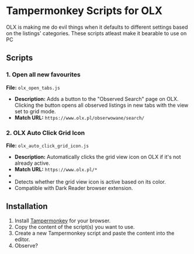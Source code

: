 # Tampermonkey Scripts for OLX

OLX is making me do evil things when it defaults to different settings based on the listings' categories. These scripts atleast make it bearable to use on PC

## Scripts

### 1. Open all new favourites
**File:** `olx_open_tabs.js`

- **Description:** Adds a button to the "Observed Search" page on OLX. Clicking the button opens all observed listings in new tabs with the view set to grid mode.
- **Match URL:** `https://www.olx.pl/obserwowane/search/`

### 2. OLX Auto Click Grid Icon
**File:** `olx_auto_click_grid_icon.js`

- **Description:** Automatically clicks the grid view icon on OLX if it's not already active.
- **Match URL:** `https://www.olx.pl/*`
- 
- Detects whether the grid view icon is active based on its color.
- Compatible with Dark Reader browser extension.

## Installation
1. Install [Tampermonkey](https://www.tampermonkey.net/) for your browser.
2. Copy the content of the script(s) you want to use.
3. Create a new Tampermonkey script and paste the content into the editor.
4. Observe?
